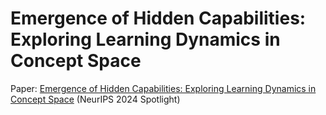 # Emergence of Hidden Capabilities: Exploring Learning Dynamics in Concept Space

Paper: [Emergence of Hidden Capabilities: Exploring Learning Dynamics in Concept Space](https://arxiv.org/abs/2406.19370) (NeurIPS 2024 Spotlight)
